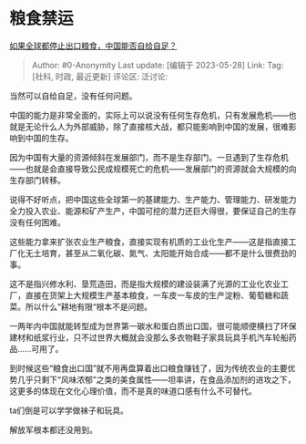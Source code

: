 # 粮食禁运
[如果全球都停止出口粮食，中国能否自给自足？](https://www.zhihu.com/question/383527607/answer/3047727080)

> Author: #0-Anonymity
> Last update: [编辑于 2023-05-28]
> Link:
> Tag: [社科, 时政, 最近更新]
> 评论区:
> 泛讨论:

当然可以自给自足，没有任何问题。

中国的能力是非常全面的，实际上可以说没有任何生存危机，只有发展危机——也就是无论什么人为外部威胁，除了直接核大战，都只能影响到中国的发展，很难影响到中国的生存。

因为中国有大量的资源倾斜在发展部门，而不是生存部门。一旦遇到了生存危机——也就是会直接导致公民成规模死亡的危机——发展部门的资源就会大规模的向生存部门转移。

说得不好听点，把中国这些全球第一的基建能力、生产能力、管理能力、研发能力全力投入农业、能源和矿产生产，中国可挖的潜力还巨大得很，要保证自己的生存没有任何困难。

这些能力拿来扩张农业生产粮食，直接实现有机质的工业化生产——这是指直接工厂化无土培育，甚至从二氧化碳、氮气、太阳能开始合成——都不是什么很费劲的事。

这不是指兴修水利、垦荒造田，而是指大规模的建设装满了光源的工业化农业工厂，直接在货架上大规模生产基本粮食，一车皮一车皮的生产淀粉、葡萄糖和蔬菜。所以什么“耕地有限“根本不是问题。

一两年内中国就能转型成为世界第一碳水和蛋白质出口国，很可能顺便横扫了环保建材和纸浆行业，只不过世界大概就会没那么多衣物鞋子家具玩具手机汽车轮船药品……可用了。

到时候这些“粮食出口国”就不用再盘算着出口粮食赚钱了，因为传统农业的主要优势几乎只剩下“风味浓郁”之类的美食属性——坦率讲，在食品添加剂的进攻之下，这更多的体现在文化心理价值，而不是真的味道口感有什么不可替代。

ta们倒是可以学学做袜子和玩具。

解放军根本都还没用到。